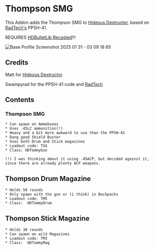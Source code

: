 # Thompson SMG

This Addon adds the Thompson SMG to [Hideous Destructor](https://codeberg.org/mc776/HideousDestructor), based on [RadTech's](https://github.com/swampyrad/RadTechWeaponsPack) PPSH-41.

REQUIRES [HDBulletLib Recasted](https://github.com/HDest-Community/HDBulletLib-Recasted)!!!

![Base Profile Screenshot 2025 01 31 - 03 09 18 65](https://github.com/user-attachments/assets/065d6596-b03c-4086-ae96-092a85cbd4a6)

## Credits

Matt for [Hideous Destructor](https://codeberg.org/mc776/HideousDestructor).

Swampyrad for the PPSH-41 code and [RadTech](https://github.com/swampyrad/RadTechWeaponsPack)

## Contents

### Thompson SMG

    * Can spawn on Ammoboxes
    * Uses .45LC ammunition(!)
    * Heavy and a bit more awkward to use than the PPSH-41
    * Dang good Shield Buster
    * Uses both Drum and Stick magazines
    * Loadout code: TSG
    * Class: HDTommyGun

    (!) I was thinking about it using .45ACP, but decided against it, since there are already plenty ACP weapons.

## Thompson Drum Magazine

    * Holds 50 rounds
    * Only spawn with the gun or (i think) in Backpacks
    * Loadout code: TM5
    * Class:  HDTommyDrum

## Thompson Stick Magazine

    * Holds 30 rounds
    * Can spawn on wild Magazines
    * Loadout code: TM3
    * Class:  HDTommyMag
